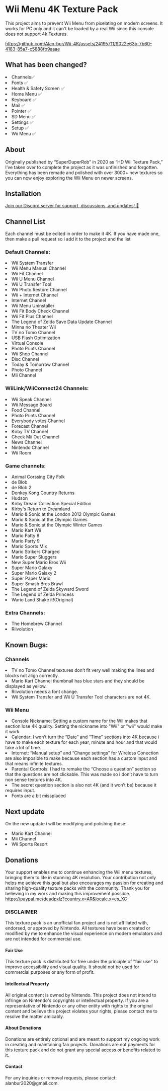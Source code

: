 # Wii Menu 4K Texture Pack
This project aims to prevent Wii Menu from pixelating on modern screens. It works for PC only and it can't be loaded by a real Wii since this console does not support 4k Textures.
<br>


https://github.com/Alan-bur/Wii-4K/assets/24195711/9022e63b-7b60-4183-85a7-c5888fb9aaae



## What has been changed?
<li>Channels✅</li>
<li>Fonts ✅</li>
<li>Health & Safety Screen ✅</li>
<li>Home Menu ✅</li>
<li>Keyboard ✅</li>
<li>Mail ✅</li>
<li>Pointer ✅</li>
<li>SD Menu ✅</li>
<li>Settings ✅</li>
<li>Setup ✅</li>
<li>Wii Menu ✅</li>

## About
Originally published by “SuperDuperRob” in 2020 as “HD Wii Texture Pack,” I’ve taken over to complete the project as it was unfinished and forgotten. Everything has been remade and polished with over 3000+ new textures so you can now enjoy exploring the Wii Menu on newer screens.

## Installation
[Join our Discord server for support, discussions, and updates! 🚀](https://discord.gg/6sCNcn3FjV)

## Channel List
Each channel must be edited in order to make it 4K. If you have made one, then make a pull request so i add it to the project and the list<br>

### Default Channels:
<li>Wii System Transfer</li>
<li>Wii Menu Manual Channel</li>
<li>Wii Fit Channel</li>
<li>Wii U Menu Channel</li>
<li>Wii U Transfer Tool</li>
<li>Wii Photo Restore Channel</li>
<li>Wii + Internet Channel</li>
<li>Internet Channel</li>
<li>Wii Menu Uninstaller</li>
<li>Wii Fit Body Check Channel</li>
<li>Wii Fit Plus Channel</li>
<li>The Legend of Zelda Save Data Update Channel</li>
<li>Minna no Theater Wii</li>
<li>TV no Tomo Channel</li>
<li>USB Flash Optimization</li>
<li>Virtual Console</li>
<li>Photo Prints Channel</li>
<li>Wii Shop Channel</li>
<li>Disc Channel</li>
<li>Today & Tomorrow Channel</li>
<li>Photo Channel</li>
<li>Mii Channel</li>

### WiiLink/WiiConnect24 Channels:
<li>Wii Speak Channel</li>
<li>Wii Message Board</li>
<li>Food Channel</li>
<li>Photo Prints Channel</li>
<li>Everybody votes Channel</li>
<li>Forecast Channel</li>
<li>Kirby TV Channel</li>
<li>Check Mii Out Channel</li>
<li>News Channel</li>
<li>Nintendo Channel</li>
<li>Wii Room</li>

### Game channels:
<li>Animal Corssing City Folk</li>
<li>de Blob</li>
<li>de Blob 2</li>
<li>Donkey Kong Country Returns</li>
<li>Hudson</li>
<li>Kirby Dream Collection Special Edition</li>
<li>Kirby's Return to Dreamland</li>
<li>Mario & Sonic at the London 2012 Olympic Games</li>
<li>Mario & Sonic at the Olympic Games</li>
<li>Mario & Sonic at the Olympic Winter Games</li>
<li>Mario Kart Wii</li>
<li>Mario Patty 8</li>
<li>Mario Party 9</li>
<li>Mario Sports Mix</li>
<li>Mario Strikers Charged</li>
<li>Mario Super Sluggers</li>
<li>New Super Mario Bros Wii</li>
<li>Super Mario Galaxy</li>
<li>Super Mario Galaxy 2</li>
<li>Super Paper Mario</li>
<li>Super Smash Bros Brawl</li>
<li>The Legend of Zelda Skyward Sword</li>
<li>The Legend of Zelda Princess</li>
<li>Wario Land Shake it!(Original)</li>

### Extra Channels:
<li>The Homebrew Channel</li>
<li>Riivolution</li>

## Known Bugs:

### Channels
<li>TV no Tomo Channel textures don’t fit very well making the lines and blocks not align correctly.</li>
<li>Mario Kart Channel thumbnail has blue stars and they should be displayed as yellow.</li>
<li>Riivolution needs a font change.</li>
<li>Wii System Transfer and Wii U Transfer Tool characters are not 4K.</li>

### Wii Menu
<li> Console Nickname: Setting a custom name for the Wii makes that section lose 4K quality. Setting the nickname into "Wii" or "wii" would make it work. </li>
<li> Calendar: I won’t turn the “Date” and “Time” sections into 4K because i have to make each texture for each year, minute and hour and that would take a lot of time. </li>
<li> Internet: “Manual setup” and “Change settings” for Wireless Conection are also imposible to make because each section has a custom input and that means infinite textures. </li>
<li> Parental Controls: I had to remake the “Choose a question” section so that the questions are not clickable. This was made so i don’t have to turn non sense textures into 4K. </li>
<li> The secret question section is also not 4K (and it won’t be) because it requires input. </li>
<li> Fonts are a bit missplaced </li>

## Next update
On the new update i will be modifying and polishing these:
<li>Mario Kart Channel</li>
<li>Mii Channel</li>
<li>Wii Sports Resort</li>

## Donations
Your support enables me to continue enhancing the Wii menu textures, bringing them to life in stunning 4K resolution. Your contribution not only helps me achieve this goal but also encourages my passion for creating and sharing high-quality texture packs with the community. Thank you for believing in my work and making this improvement possible. <br>
https://paypal.me/deadpxlz?country.x=AR&locale.x=es_XC

<h3>DISCLAIMER</h3>
This texture pack is an unofficial fan project and is not affiliated with, endorsed, or approved by Nintendo. All textures have been created or modified by me to enhance the visual experience on modern emulators and are not intended for commercial use.

<h4>Fair Use</h4>
This texture pack is distributed for free under the principle of "fair use" to improve accessibility and visual quality. It should not be used for commercial purposes or any form of profit.

<h4>Intellectual Property</h4>
All original content is owned by Nintendo. This project does not intend to infringe on Nintendo's copyrights or intellectual property. If you are a representative of Nintendo or any other entity with rights to the original content and believe this project violates your rights, please contact me to resolve the matter amicably.

<h4>About Donations</h4>
Donations are entirely optional and are meant to support my ongoing work in creating and maintaining fan projects. Donations are not payments for this texture pack and do not grant any special access or benefits related to it.

<h4>Contact</h4>
For any inquiries or removal requests, please contact: alanbur2020@gmail.com.


